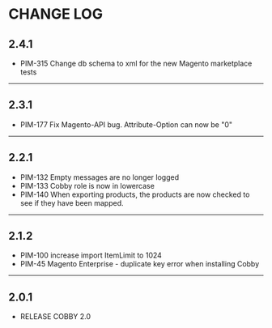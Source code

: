 # CHANGE LOG

## 2.4.1
- PIM-315 Change db schema to xml for the new Magento marketplace tests 
---
## 2.3.1
- PIM-177 Fix Magento-API bug. Attribute-Option can now be "0"
---
## 2.2.1
- PIM-132 Empty messages are no longer logged
- PIM-133 Cobby role is now in lowercase
- PIM-140 When exporting products, the products are now checked to see if they have been mapped.
---
## 2.1.2
- PIM-100 increase import ItemLimit to 1024
- PIM-45 Magento Enterprise - duplicate key error when installing Cobby
---
## 2.0.1
- RELEASE COBBY 2.0